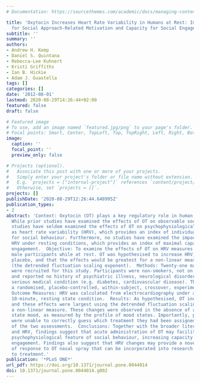 ```yaml
---
# Documentation: https://sourcethemes.com/academic/docs/managing-content/

title: 'Oxytocin Increases Heart Rate Variability in Humans at Rest: Implications
  for Social Approach-Related Motivation and Capacity for Social Engagement'
subtitle: ''
summary: ''
authors:
- Andrew H. Kemp
- Daniel S. Quintana
- Rebecca-Lee Kuhnert
- Kristi Griffiths
- Ian B. Hickie
- Adam J. Guastella
tags: []
categories: []
date: '2012-08-01'
lastmod: 2020-08-29T14:26:44+02:00
featured: false
draft: false

# Featured image
# To use, add an image named `featured.jpg/png` to your page's folder.
# Focal points: Smart, Center, TopLeft, Top, TopRight, Left, Right, BottomLeft, Bottom, BottomRight.
image:
  caption: ''
  focal_point: ''
  preview_only: false

# Projects (optional).
#   Associate this post with one or more of your projects.
#   Simply enter your project's folder or file name without extension.
#   E.g. `projects = ["internal-project"]` references `content/project/deep-learning/index.md`.
#   Otherwise, set `projects = []`.
projects: []
publishDate: '2020-08-29T12:26:44.648995Z'
publication_types:
- 2
abstract: 'Context: Oxytocin (OT) plays a key regulatory role in human social behaviour.
  While prior studies have examined the effects of OT on observable social behaviours,
  studies have seldom examined the effects of OT on psychophysiological markers such
  as heart rate variability (HRV), which provides an index of individual’s motivation
  for social behaviour. Furthermore, no studies have examined the impact of OT on
  HRV under resting conditions, which provides an index of maximal capacity for social
  engagement.  Objective: To examine the effects of OT on HRV measures in healthy
  male participants while at rest. OT was hypothesised to increase HRV, compared to
  placebo, and that the effects would be greatest for a non-linear measure of HRV
  (the detrended fluctuation scaling exponent).  Methods: Twenty-one male participants
  were recruited for this study. Participants were non-smokers, not on any medications
  and reported no history of psychiatric illness, neurological disorder, or any other
  serious medical condition (e.g. diabetes, cardiovascular disease). The study employed
  a randomised, placebo-controlled, within-subject, crossover, experimental design.  Main
  Outcome Measures: HRV was calculated from electrocardiography under a standardized,
  10-minute, resting state condition.  Results: As hypothesised, OT increased HRV
  and these effects were largest using the detrended fluctuation scaling exponent,
  a non-linear measure. These changes were observed in the absence of any change in
  state mood, as measured by the profile of mood states. Importantly, participants
  were unable to correctly guess which treatment they had been assigned at either
  of the two assessments.  Conclusions: Together with the broader literature on OT
  and HRV, findings suggest that acute administration of OT may facilitate a fundamental
  psychophysiological feature of social behaviour, increasing capacity for social
  engagement. Findings also suggest that HRV changes may provide a novel biomarker
  of response to OT nasal spray that can be incorporated into research on response
  to treatment.'
publication: '*PLoS ONE*'
url_pdf: https://doi.org/10.1371/journal.pone.0044014
doi: 10.1371/journal.pone.0044014.g002
---
```

